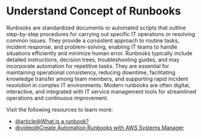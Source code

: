 # Understand Concept of Runbooks

Runbooks are standardized documents or automated scripts that outline step-by-step procedures for carrying out specific IT operations or resolving common issues. They provide a consistent approach to routine tasks, incident response, and problem-solving, enabling IT teams to handle situations efficiently and minimize human error. Runbooks typically include detailed instructions, decision trees, troubleshooting guides, and may incorporate automation for repetitive tasks. They are essential for maintaining operational consistency, reducing downtime, facilitating knowledge transfer among team members, and supporting rapid incident resolution in complex IT environments. Modern runbooks are often digital, interactive, and integrated with IT service management tools for streamlined operations and continuous improvement.

Visit the following resources to learn more:

- [@article@What is a runbook?](https://www.pagerduty.com/resources/learn/what-is-a-runbook/)
- [@video@Create Automation Runbooks with AWS Systems Manager](https://www.youtube.com/watch?v=fQ_KahCPBeU)
